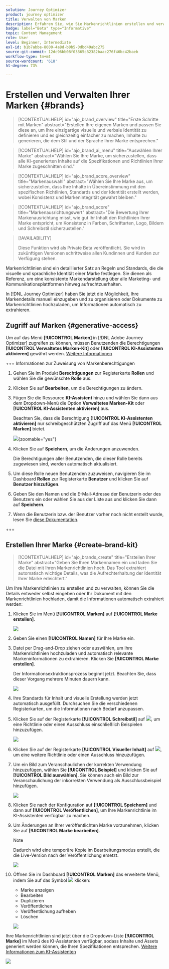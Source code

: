 ```yaml
---
solution: Journey Optimizer
product: journey optimizer
title: Verwalten von Marken
description: Erfahren Sie, wie Sie Markenrichtlinien erstellen und verwalten
badge: label="Beta" type="Informative"
topic: Content Management
role: User
level: Beginner, Intermediate
exl-id: b1b7abbe-8600-4a8d-b0b5-0dbd49abc275
source-git-commit: 12dc96bb08f03865c82382baac276f46bc42baeb
workflow-type: tm+mt
source-wordcount: '618'
ht-degree: 73%

---
```


# Erstellen und Verwalten Ihrer Marken {#brands}

>[!CONTEXTUALHELP]
>id="ajo_brand_overview"
>title="Erste Schritte mit Marken"
>abstract="Erstellen Ihre eigenen Marken und passen Sie diese an, um Ihre einzigartige visuelle und verbale Identität zu definieren und es gleichzeitig einfacher zu machen, Inhalte zu generieren, die dem Stil und der Sprache Ihrer Marke entsprechen."

>[!CONTEXTUALHELP]
>id="ajo_brand_ai_menu"
>title="Auswählen Ihrer Marke"
>abstract="Wählen Sie Ihre Marke, um sicherzustellen, dass alle KI-generierten Inhalte auf die Spezifikationen und Richtlinien Ihrer Marke zugeschnitten sind."

>[!CONTEXTUALHELP]
>id="ajo_brand_score_overview"
>title="Markenauswahl"
>abstract="Wählen Sie Ihre Marke aus, um sicherzustellen, dass Ihre Inhalte in Übereinstimmung mit den spezifischen Richtlinien, Standards und der Identität erstellt werden, wobei Konsistenz und Markenintegrität gewahrt bleiben."

>[!CONTEXTUALHELP]
>id="ajo_brand_score"
>title="Markenausrichtungswert"
>abstract="Die Bewertung Ihrer Markenausrichtung misst, wie gut Ihr Inhalt den Richtlinien Ihrer Marke entspricht, um Konsistenz in Farben, Schriftarten, Logo, Bildern und Schreibstil sicherzustellen."


>[!AVAILABILITY]
>
>Diese Funktion wird als Private Beta veröffentlicht. Sie wird in zukünftigen Versionen schrittweise allen Kundinnen und Kunden zur Verfügung stehen.

Markenrichtlinien sind ein detaillierter Satz an Regeln und Standards, die die visuelle und sprachliche Identität einer Marke festlegen. Sie dienen als Referenz, um eine konsistente Markendarstellung über alle Marketing- und Kommunikationsplattformen hinweg aufrechtzuerhalten.

In [!DNL Journey Optimizer] haben Sie jetzt die Möglichkeit, Ihre Markendetails manuell einzugeben und zu organisieren oder Dokumente zu Markenrichtlinien hochzuladen, um Informationen automatisch zu extrahieren.

## Zugriff auf Marken {#generative-access}

Um auf das Menü **[!UICONTROL Marken]** in [!DNL Adobe Journey Optimizer] zugreifen zu können, müssen Benutzenden die Berechtigungen **[!UICONTROL Verwaltetes Marken-Kit]** oder **[!UICONTROL KI-Assistenten aktivieren]** gewährt werden. [Weitere Informationen](../administration/permissions.md)

+++  Informationen zur Zuweisung von Markenberechtigungen

1. Gehen Sie im Produkt **Berechtigungen** zur Registerkarte **Rollen** und wählen Sie die gewünschte **Rolle** aus.

1. Klicken Sie auf **Bearbeiten**, um die Berechtigungen zu ändern.

1. Fügen Sie die Ressource **KI-Assistent** hinzu und wählen Sie dann aus dem Dropdown-Menü die Option **Verwaltetes Marken-Kit** oder **[!UICONTROL KI-Assistenten aktivieren]** aus.

   Beachten Sie, dass die Berechtigung **[!UICONTROL KI-Assistenten aktivieren]** nur schreibgeschützten Zugriff auf das Menü **[!UICONTROL Marken]** bietet.

   ![](assets/brands-permission.png){zoomable="yes"}

1. Klicken Sie auf **Speichern**, um die Änderungen anzuwenden.

   Die Berechtigungen aller Benutzenden, die dieser Rolle bereits zugewiesen sind, werden automatisch aktualisiert.

1. Um diese Rolle neuen Benutzenden zuzuweisen, navigieren Sie im Dashboard **Rollen** zur Registerkarte **Benutzer** und klicken Sie auf **Benutzer hinzufügen**.

1. Geben Sie den Namen und die E-Mail-Adresse der Benutzerin oder des Benutzers ein oder wählen Sie aus der Liste aus und klicken Sie dann auf **Speichern**.

1. Wenn die Benutzerin bzw. der Benutzer vorher noch nicht erstellt wurde, lesen Sie [diese Dokumentation](https://experienceleague.adobe.com/de/docs/experience-platform/access-control/abac/permissions-ui/users).

+++

## Erstellen Ihrer Marke {#create-brand-kit}

>[!CONTEXTUALHELP]
>id="ajo_brands_create"
>title="Erstellen Ihrer Marke"
>abstract="Geben Sie Ihren Markennamen ein und laden Sie die Datei mit Ihren Markenrichtlinien hoch. Das Tool extrahiert automatisch wichtige Details, was die Aufrechterhaltung der Identität Ihrer Marke erleichtert."

Um Ihre Markenrichtlinien zu erstellen und zu verwalten, können Sie die Details entweder selbst eingeben oder Ihr Dokument mit den Markenrichtlinien hochladen, damit die Informationen automatisch extrahiert werden:

1. Klicken Sie im Menü **[!UICONTROL Marken]** auf **[!UICONTROL Marke erstellen]**.

   ![](assets/brands-1.png)

1. Geben Sie einen **[!UICONTROL Namen]** für Ihre Marke ein.

1. Datei per Drag-and-Drop ziehen oder auswählen, um Ihre Markenrichtlinien hochzuladen und automatisch relevante Markeninformationen zu extrahieren. Klicken Sie **[!UICONTROL Marke erstellen]**.

   Der Informationsextraktionsprozess beginnt jetzt. Beachten Sie, dass dieser Vorgang mehrere Minuten dauern kann.

   ![](assets/brands-2.png)

1. Ihre Standards für Inhalt und visuelle Erstellung werden jetzt automatisch ausgefüllt. Durchsuchen Sie die verschiedenen Registerkarten, um die Informationen nach Bedarf anzupassen.

1. Klicken Sie auf der Registerkarte **[!UICONTROL Schreibstil]** auf ![](assets/do-not-localize/Smock_Add_18_N.svg), um eine Richtlinie oder einen Ausschluss einschließlich Beispielen hinzuzufügen.

   ![](assets/brands-3.png)

1. Klicken Sie auf der Registerkarte **[!UICONTROL Visueller Inhalt]** auf ![](assets/do-not-localize/Smock_Add_18_N.svg), um eine weitere Richtlinie oder einen Ausschluss hinzuzufügen.

1. Um ein Bild zum Veranschaulichen der korrekten Verwendung hinzuzufügen, wählen Sie **[!UICONTROL Beispiel]** und klicken Sie auf **[!UICONTROL Bild auswählen]**. Sie können auch ein Bild zur Veranschaulichung der inkorrekten Verwendung als Ausschlussbeispiel hinzufügen.

   ![](assets/brands-4.png)

1. Klicken Sie nach der Konfiguration auf **[!UICONTROL Speichern]** und dann auf **[!UICONTROL Veröffentlichen]**, um Ihre Markenrichtlinie im KI-Assistenten verfügbar zu machen.

1. Um Änderungen an Ihrer veröffentlichten Marke vorzunehmen, klicken Sie auf **[!UICONTROL Marke bearbeiten]**.

   >[!NOTE]
   >
   >Dadurch wird eine temporäre Kopie im Bearbeitungsmodus erstellt, die die Live-Version nach der Veröffentlichung ersetzt.

   ![](assets/brands-8.png)

1. Öffnen Sie im Dashboard **[!UICONTROL Marken]** das erweiterte Menü, indem Sie auf das Symbol ![](assets/do-not-localize/Smock_More_18_N.svg) klicken:

   * Marke anzeigen
   * Bearbeiten
   * Duplizieren
   * Veröffentlichen
   * Veröffentlichung aufheben
   * Löschen

   ![](assets/brands-6.png)

Ihre Markenrichtlinien sind jetzt über die Dropdown-Liste **[!UICONTROL Marke]** im Menü des KI-Assistenten verfügbar, sodass Inhalte und Assets generiert werden können, die Ihren Spezifikationen entsprechen. [Weitere Informationen zum KI-Assistenten](gs-generative.md)

![](assets/brands-7.png)
